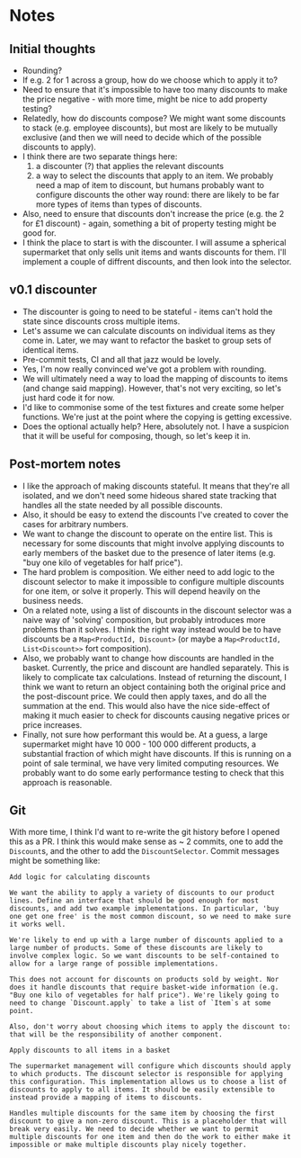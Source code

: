 # Notes

## Initial thoughts

* Rounding?
* If e.g. 2 for 1 across a group, how do we choose which to apply it to?
* Need to ensure that it's impossible to have too many discounts to make the price negative - with more time, might be nice to add property testing?
* Relatedly, how do discounts compose? We might want some discounts to stack (e.g. employee discounts), but most are likely to be mutually exclusive (and then we will need to decide which of the possible discounts to apply).
* I think there are two separate things here:
    1. a discounter (?) that applies the relevant discounts
    2. a way to select the discounts that apply to an item. We probably need a map of item to discount, but humans probably want to configure discounts the other way round: there are likely to be far more types of items than types of discounts.
* Also, need to ensure that discounts don't increase the price (e.g. the 2 for £1 discount) - again, something a bit of property testing might be good for.
* I think the place to start is with the discounter. I will assume a spherical supermarket that only sells unit items and wants discounts for them. I'll implement a couple of diffrent discounts, and then look into the selector.

## v0.1 discounter

* The discounter is going to need to be stateful - items can't hold the state since discounts cross multiple items.
* Let's assume we can calculate discounts on individual items as they come in. Later, we may want to refactor the basket to group sets of identical items.
* Pre-commit tests, CI and all that jazz would be lovely.
* Yes, I'm now really convinced we've got a problem with rounding.
* We will ultimately need a way to load the mapping of discounts to items (and change said mapping). However, that's not very exciting, so let's just hard code it for now.
* I'd like to commonise some of the test fixtures and create some helper functions. We're just at the point where the copying is getting excessive.
* Does the optional actually help? Here, absolutely not. I have a suspicion that it will be useful for composing, though, so let's keep it in.

## Post-mortem notes
* I like the approach of making discounts stateful. It means that they're all isolated, and we don't need some hideous shared state tracking that handles all the state needed by all possible discounts.
* Also, it should be easy to extend the discounts I've created to cover the cases for arbitrary numbers.
* We want to change the discount to operate on the entire list. This is necessary for some discounts that might involve applying discounts to early members of the basket due to the presence of later items (e.g. "buy one kilo of vegetables for half price").
* The hard problem is composition. We either need to add logic to the discount selector to make it impossible to configure multiple discounts for one item, or solve it properly. This will depend heavily on the business needs.
* On a related note, using a list of discounts in the discount selector was a naive way of 'solving' composition, but probably introduces more problems than it solves. I think the right way instead would be to have discounts be a `Map<ProductId, Discount>` (or maybe a `Map<ProductId, List<Discount>>` fort composition).
* Also, we probably want to change how discounts are handled in the basket. Currently, the price and discount are handled separately. This is likely to complicate tax calculations. Instead of returning the discount, I think we want to return an object containing both the original price and the post-discount price. We could then apply taxes, and do all the summation at the end. This would also have the nice side-effect of making it much easier to check for discounts causing negative prices or price increases.
* Finally, not sure how performant this would be. At a guess, a large supermarket might have 10 000 - 100 000 different products, a substantial fraction of which might have discounts. If this is running on a point of sale terminal, we have very limited computing resources. We probably want to do some early performance testing to check that this approach is reasonable.

## Git

With more time, I think I'd want to re-write the git history before I opened this as a PR. I think this would make sense as ~ 2 commits, one to add the `Discount`s, and the other to add the `DiscountSelector`. Commit messages might be something like:

```
Add logic for calculating discounts

We want the ability to apply a variety of discounts to our product lines. Define an interface that should be good enough for most discounts, and add two example implementations. In particular, 'buy one get one free' is the most common discount, so we need to make sure it works well.

We're likely to end up with a large number of discounts applied to a large number of products. Some of these discounts are likely to involve complex logic. So we want discounts to be self-contained to allow for a large range of possible implementations.

This does not account for discounts on products sold by weight. Nor does it handle discounts that require basket-wide information (e.g. "Buy one kilo of vegetables for half price"). We're likely going to need to change `Discount.apply` to take a list of `Item`s at some point.

Also, don't worry about choosing which items to apply the discount to: that will be the responsibility of another component.
```

```
Apply discounts to all items in a basket

The supermarket management will configure which discounts should apply to which products. The discount selector is responsible for applying this configuration. This implementation allows us to choose a list of discounts to apply to all items. It should be easily extensible to instead provide a mapping of items to discounts.

Handles multiple discounts for the same item by choosing the first discount to give a non-zero discount. This is a placeholder that will break very easily. We need to decide whether we want to permit multiple discounts for one item and then do the work to either make it impossible or make multiple discounts play nicely together.
```
